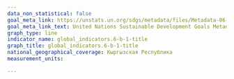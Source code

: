 ```yaml
---
data_non_statistical: false
goal_meta_link: https://unstats.un.org/sdgs/metadata/files/Metadata-06-0B-01.pdf
goal_meta_link_text: United Nations Sustainable Development Goals Metadata (pdf 428kB)
graph_type: line
indicator_name: global_indicators.6-b-1-title
graph_title: global_indicators.6-b-1-title
national_geographical_coverage: Кыргызская Республика
measurement_units: 

---
```

